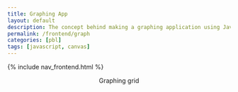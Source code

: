 ```yaml
---
title: Graphing App
layout: default
description: The concept behind making a graphing application using JavaScript canvas.
permalink: /frontend/graph
categories: [pbl]
tags: [javascript, canvas]
---
```


<!-- Hack 1: make an inputs to draw or graph something. For instance, put grades and graph together -->
<!-- Hack 2: make a selector to draw line, square, and triangle and collect the appropriate inputs -->

{% include nav_frontend.html %}

<div class="container bg-primary">
    <header class="pb-3 mb-4 border-bottom border-primary text-dark">
        <span class="fs-4">Graphing grid</span>
    </header>
    <div style="text-align:center;">
        <canvas id="canvas" width="512" height="384" ></canvas>
    </div>
</div>

<script>
    // https://www.w3schools.com/graphics/canvas_intro.asp
    const canvas = document.getElementById('canvas');
    const ctx = canvas.getContext('2d');
    const WIDTH = canvas.width;
    const HEIGHT = canvas.height;
    const CELL_SIZE = 16;   // CELL_SIZE block size

    // grid based off of width, HEIGHT
    function grid(){
        // color and pen width
        ctx.strokeStyle = 'blue';
        ctx.lineWidth = 1;
        // make graph paper look
        for (let col = 0; col < WIDTH; col += CELL_SIZE) {
            for (let row = 0; row < HEIGHT; row += CELL_SIZE) {
                ctx.strokeRect(col, row, CELL_SIZE, CELL_SIZE);
            }
        }
    }

    // axis lines
    function axis() {
        // color and pen width
        ctx.strokeStyle = 'red';
        ctx.lineWIDTH = 3;
        // x & y zero midpoints of grid
        const x0 = WIDTH*.5;
        const y0 = HEIGHT*.5;
        // x-axis
        ctx.moveTo(0, y0);
        ctx.lineTo(WIDTH, y0);
        ctx.stroke();
        // y-axis
        ctx.moveTo(x0, 0);
        ctx.lineTo(x0, HEIGHT);
        ctx.stroke();
    }

    // square using lines
    function square(x0, y0, len) {
        ctx.strokeStyle = 'black';
        ctx.lineWidth = 5;
        // NOTE canvas 0,0 is upper left corner, grid 0,0 is in middle of canvas
        let x = x0*CELL_SIZE + (WIDTH/2);
        let y = -y0*CELL_SIZE + (HEIGHT/2);
        let l = len*CELL_SIZE;
        // draw a square
        ctx.beginPath();
        ctx.moveTo(x, y);
        ctx.lineTo(x+l, y);
        ctx.lineTo(x+l, y-l);
        ctx.lineTo(x, y-l);   // positive y is negative orientation in grid
        ctx.lineTo(x, y);
        ctx.stroke();
    }

    // randomly find
    function randomPlusMinus(range) {
        let pluMinusSeed =  (Math.random() - 0.499) * 2; // from -.998 to .998
        return Math.round(pluMinusSeed * range);  // convert to rounded integer
    }

    // randomly draw squares
    function randomDraw(i) {
        // recursion base case
        if ( i <= 0) {
            return;
        }
        // obtain x, y coordinates on canvas per quadrant
        let x = randomPlusMinus(WIDTH/CELL_SIZE/2);
        let y = randomPlusMinus(HEIGHT/CELL_SIZE/2);
        // obtain random length between 1 and 5
        let l = Math.floor((Math.random()) * 5) + 1;
        // draw square
        square(x, y, l);
        // timeout allows user to enjoy drawing effect
        // this function calls itself, but decrements counter before call
        setTimeout(() => { randomDraw(--i); }, 150);
    }

    // establish grid and axis
    grid();
    axis();

    // Sample squares
    square(-2, -2, 4);   // center square
    //square(12, 8, 4);    // quadrant 1 extents
    //square(-16, 8, 4);   // quadrant 2 extents
    //square(-16, -12, 4); // quadrant 3 extents
    //square(12, -12, 4);  // quadrant 4 extents

    // Random squares
    randomDraw(50);
</script>
